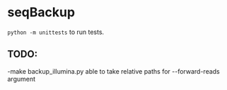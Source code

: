 # seqBackup

`python -m unittests` to run tests.

## TODO:

-make backup_illumina.py able to take relative paths for --forward-reads argument
